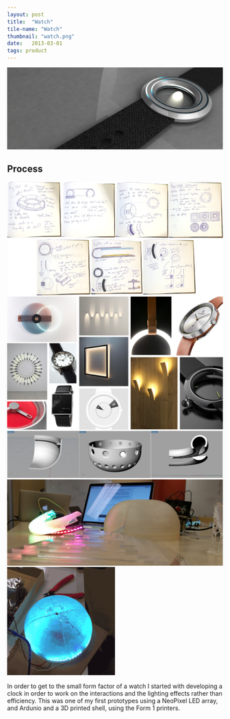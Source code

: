 ```yaml
---
layout: post
title:  "Watch"
tile-name: "Watch"
thumbnail: "watch.png"
date:   2013-03-01
tags: product
---
```


<div class="image-container"><img src="../img/watch/watchRender.png" alt="Watch Render" /></div>

## Process

<div class="image-container"><img src="../img/watch/clockSketches.png" alt="Clock Sketches" class="image-center" /></div>
<div class="image-container"><img src="../img/watch/clockSketches2.png" alt="Clock Sketches" class="image-center" /></div>

<div class="image-container"><img src="../img/watch/Inspiration.png" alt="Inspiration Images" class="image-center"/></div>

<div class="image-container"><img src="../img/watch/iterations.png" alt="Digtial Models" class="image-center"/></div>
<div class="image-container"><img src="../img/watch/prototypes.png" alt="Physical Prototypes" class="image-center"/></div>
<div class="image-container"><img src="../img/watch/lightPrototype.gif" alt="Light Prototype" class="image-center" style="width:50%"/></div>

In order to get to the small form factor of a watch I started with developing a clock in order to work on the interactions and the lighting effects rather than efficiency. This was one of my first prototypes using a NeoPixel LED array, and Ardunio and a 3D printed shell, using the Form 1 printers.

<!--using arduino and neopixel data vis in the fixture-->
